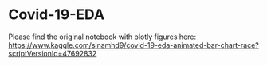 # Covid-19-EDA
Please find the original notebook with plotly figures here: https://www.kaggle.com/sinamhd9/covid-19-eda-animated-bar-chart-race?scriptVersionId=47692832
